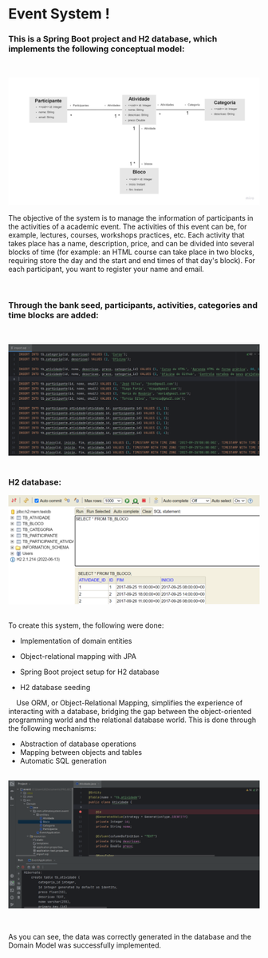 # Event System !

### This is a Spring Boot project and H2 database, which implements the following conceptual model:
&nbsp;

![](images/event-system-model.jpg)

The objective of the system is to manage the information of participants in the activities of a
academic event. The activities of this event can be, for example, lectures, courses, workshops
practices, etc. Each activity that takes place has a name, description, price, and can be divided into several blocks of time (for example: an HTML course can take place in two blocks, requiring
store the day and the start and end times of that day's block). For each participant, you want to register your name and email.

&nbsp;
### Through the bank seed, participants, activities, categories and time blocks are added:
&nbsp;

![](images/seed.png)
&nbsp; 
&nbsp; 

### H2 database:

![](images/h2.png)
&nbsp; 
&nbsp; 


To create this system, the following were done:

- Implementation of domain entities

- Object-relational mapping with JPA

- Spring Boot project setup for H2 database

- H2 database seeding
&nbsp;

&nbsp;
&nbsp;
Use ORM, or Object-Relational Mapping, simplifies the experience of interacting with a database, bridging the gap between the object-oriented programming world and the relational database world. This is done through the following mechanisms:

- Abstraction of database operations
- Mapping between objects and tables
- Automatic SQL generation

         
&nbsp;
 ![](images/system.png)

&nbsp; 
&nbsp; 


As you can see, the data was correctly generated in the database and the Domain Model was successfully implemented.
